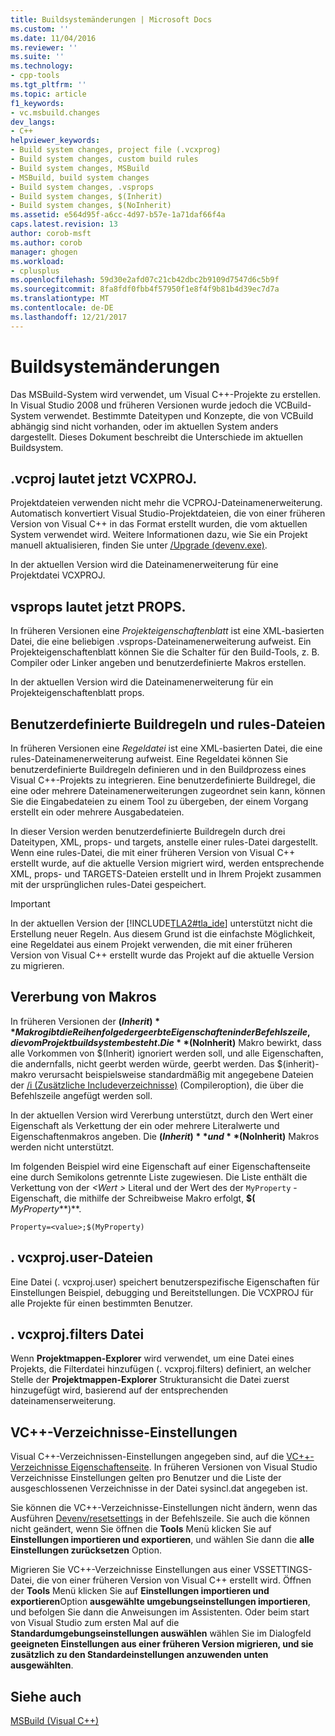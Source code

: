 ```yaml
---
title: Buildsystemänderungen | Microsoft Docs
ms.custom: ''
ms.date: 11/04/2016
ms.reviewer: ''
ms.suite: ''
ms.technology:
- cpp-tools
ms.tgt_pltfrm: ''
ms.topic: article
f1_keywords:
- vc.msbuild.changes
dev_langs:
- C++
helpviewer_keywords:
- Build system changes, project file (.vcxprog)
- Build system changes, custom build rules
- Build system changes, MSBuild
- MSBuild, build system changes
- Build system changes, .vsprops
- Build system changes, $(Inherit)
- Build system changes, $(NoInherit)
ms.assetid: e564d95f-a6cc-4d97-b57e-1a71daf66f4a
caps.latest.revision: 13
author: corob-msft
ms.author: corob
manager: ghogen
ms.workload:
- cplusplus
ms.openlocfilehash: 59d30e2afd07c21cb42dbc2b9109d7547d6c5b9f
ms.sourcegitcommit: 8fa8fdf0fbb4f57950f1e8f4f9b81b4d39ec7d7a
ms.translationtype: MT
ms.contentlocale: de-DE
ms.lasthandoff: 12/21/2017
---
```

# <a name="build-system-changes"></a>Buildsystemänderungen
Das MSBuild-System wird verwendet, um Visual C++-Projekte zu erstellen. In Visual Studio 2008 und früheren Versionen wurde jedoch die VCBuild-System verwendet. Bestimmte Dateitypen und Konzepte, die von VCBuild abhängig sind nicht vorhanden, oder im aktuellen System anders dargestellt. Dieses Dokument beschreibt die Unterschiede im aktuellen Buildsystem.  
  
## <a name="vcproj-is-now-vcxproj"></a>.vcproj lautet jetzt VCXPROJ.  
 Projektdateien verwenden nicht mehr die VCPROJ-Dateinamenerweiterung. Automatisch konvertiert Visual Studio-Projektdateien, die von einer früheren Version von Visual C++ in das Format erstellt wurden, die vom aktuellen System verwendet wird. Weitere Informationen dazu, wie Sie ein Projekt manuell aktualisieren, finden Sie unter [/Upgrade (devenv.exe)](/visualstudio/ide/reference/upgrade-devenv-exe).  
  
 In der aktuellen Version wird die Dateinamenerweiterung für eine Projektdatei VCXPROJ.  
  
## <a name="vsprops-is-now-props"></a>vsprops lautet jetzt PROPS.  
 In früheren Versionen eine *Projekteigenschaftenblatt* ist eine XML-basierten Datei, die eine beliebigen .vsprops-Dateinamenerweiterung aufweist. Ein Projekteigenschaftenblatt können Sie die Schalter für den Build-Tools, z. B. Compiler oder Linker angeben und benutzerdefinierte Makros erstellen.  
  
 In der aktuellen Version wird die Dateinamenerweiterung für ein Projekteigenschaftenblatt props.  
  
## <a name="custom-build-rules-and-rules-files"></a>Benutzerdefinierte Buildregeln und rules-Dateien  
 In früheren Versionen eine *Regeldatei* ist eine XML-basierten Datei, die eine rules-Dateinamenerweiterung aufweist. Eine Regeldatei können Sie benutzerdefinierte Buildregeln definieren und in den Buildprozess eines Visual C++-Projekts zu integrieren. Eine benutzerdefinierte Buildregel, die eine oder mehrere Dateinamenerweiterungen zugeordnet sein kann, können Sie die Eingabedateien zu einem Tool zu übergeben, der einem Vorgang erstellt ein oder mehrere Ausgabedateien.  
  
 In dieser Version werden benutzerdefinierte Buildregeln durch drei Dateitypen, XML, props- und targets, anstelle einer rules-Datei dargestellt. Wenn eine rules-Datei, die mit einer früheren Version von Visual C++ erstellt wurde, auf die aktuelle Version migriert wird, werden entsprechende XML, props- und TARGETS-Dateien erstellt und in Ihrem Projekt zusammen mit der ursprünglichen rules-Datei gespeichert.  
  
> [!IMPORTANT]
>  In der aktuellen Version der [!INCLUDE[TLA2#tla_ide](../build/includes/tla2sharptla_ide_md.md)] unterstützt nicht die Erstellung neuer Regeln. Aus diesem Grund ist die einfachste Möglichkeit, eine Regeldatei aus einem Projekt verwenden, die mit einer früheren Version von Visual C++ erstellt wurde das Projekt auf die aktuelle Version zu migrieren.  
  
## <a name="inheritance-macros"></a>Vererbung von Makros  
 In früheren Versionen der **$(Inherit)** Makro gibt die Reihenfolge der geerbte Eigenschaften in der Befehlszeile, die vom Projektbuildsystem besteht. Die **$(NoInherit)** Makro bewirkt, dass alle Vorkommen von $(Inherit) ignoriert werden soll, und alle Eigenschaften, die andernfalls, nicht geerbt werden würde, geerbt werden. Das $(inherit)-makro verursacht beispielsweise standardmäßig mit angegebene Dateien der [/i (Zusätzliche Includeverzeichnisse)](../build/reference/i-additional-include-directories.md) (Compileroption), die über die Befehlszeile angefügt werden soll.  
  
 In der aktuellen Version wird Vererbung unterstützt, durch den Wert einer Eigenschaft als Verkettung der ein oder mehrere Literalwerte und Eigenschaftenmakros angeben. Die **$(Inherit)** und **$(NoInherit)** Makros werden nicht unterstützt.  
  
 Im folgenden Beispiel wird eine Eigenschaft auf einer Eigenschaftenseite eine durch Semikolons getrennte Liste zugewiesen. Die Liste enthält die Verkettung von der  *\<Wert >* Literal und der Wert des der `MyProperty` -Eigenschaft, die mithilfe der Schreibweise Makro erfolgt, **$(**  *MyProperty***)**.  
  
```  
Property=<value>;$(MyProperty)  
```  
  
## <a name="vcxprojuser-files"></a>. vcxproj.user-Dateien  
 Eine Datei (. vcxproj.user) speichert benutzerspezifische Eigenschaften für Einstellungen Beispiel, debugging und Bereitstellungen. Die VCXPROJ für alle Projekte für einen bestimmten Benutzer.  
  
## <a name="vcxprojfilters-file"></a>. vcxproj.filters Datei  
 Wenn **Projektmappen-Explorer** wird verwendet, um eine Datei eines Projekts, die Filterdatei hinzufügen (. vcxproj.filters) definiert, an welcher Stelle der **Projektmappen-Explorer** Strukturansicht die Datei zuerst hinzugefügt wird, basierend auf der entsprechenden dateinamenserweiterung.  
  
## <a name="vc-directories-settings"></a>VC++-Verzeichnisse-Einstellungen  
 Visual C++-Verzeichnissen-Einstellungen angegeben sind, auf die [VC++-Verzeichnisse Eigenschaftenseite](../ide/vcpp-directories-property-page.md). In früheren Versionen von Visual Studio Verzeichnisse Einstellungen gelten pro Benutzer und die Liste der ausgeschlossenen Verzeichnisse in der Datei sysincl.dat angegeben ist.  
  
 Sie können die VC++-Verzeichnisse-Einstellungen nicht ändern, wenn das Ausführen [Devenv/resetsettings](/visualstudio/ide/reference/resetsettings-devenv-exe) in der Befehlszeile. Sie auch die können nicht geändert, wenn Sie öffnen die **Tools** Menü klicken Sie auf **Einstellungen importieren und exportieren**, und wählen Sie dann die **alle Einstellungen zurücksetzen** Option.  
  
 Migrieren Sie VC++-Verzeichnisse Einstellungen aus einer VSSETTINGS-Datei, die von einer früheren Version von Visual C++ erstellt wird. Öffnen der **Tools** Menü klicken Sie auf **Einstellungen importieren und exportieren**Option **ausgewählte umgebungseinstellungen importieren**, und befolgen Sie dann die Anweisungen im Assistenten. Oder beim start von Visual Studio zum ersten Mal auf die **Standardumgebungseinstellungen auswählen** wählen Sie im Dialogfeld **geeigneten Einstellungen aus einer früheren Version migrieren, und sie zusätzlich zu den Standardeinstellungen anzuwenden unten ausgewählten**.  
  
## <a name="see-also"></a>Siehe auch  
 [MSBuild (Visual C++)](../build/msbuild-visual-cpp.md)